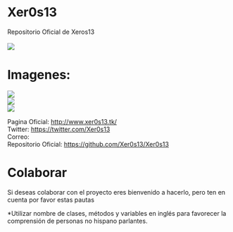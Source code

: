 # Xer0s13
Repositorio Oficial de Xeros13
<br>
<br>
![](https://www.xer0s13.tk/images/logo.png)






# **Imagenes:**
![](https://xer0s13.tk/images/pic01.jpg)
<br>
![](http://www.xer0s13.tk/images/screen2.jpg)
<br>
![](http://www.xer0s13.tk/images/screen3.jpg)

Pagina Oficial: http://www.xer0s13.tk/ <br>
Twitter: https://twitter.com/Xer0s13 <br>
Correo: <br>
Repositorio Oficial: https://github.com/Xer0s13/Xer0s13

<h1> Colaborar </h1>
Si deseas colaborar con el proyecto eres bienvenido a hacerlo, pero ten en cuenta por favor estas pautas


*Utilizar nombre de clases, métodos y variables en inglés para favorecer la comprensión de personas no hispano parlantes.
